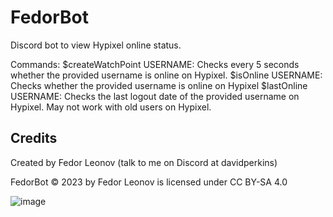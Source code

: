 # FedorBot

Discord bot to view Hypixel online status.

Commands:
    $createWatchPoint USERNAME: Checks every 5 seconds whether the provided username is online on Hypixel.
    $isOnline USERNAME: Checks whether the provided username is online on Hypixel
    $lastOnline USERNAME: Checks the last logout date of the provided username on Hypixel. May not work with old users on Hypixel.

## Credits
Created by Fedor Leonov (talk to me on Discord at davidperkins)

FedorBot © 2023 by Fedor Leonov is licensed under CC BY-SA 4.0 

![image](https://github.com/fedor-leonov/FedorBot/assets/67826860/d2fb7da8-a749-4b95-ad82-39d3a2fc611b)
